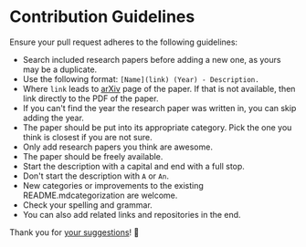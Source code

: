 # Contribution Guidelines
Ensure your pull request adheres to the following guidelines:
- Search included research papers before adding a new one, as yours may be a duplicate.
- Use the following format: `[Name](link) (Year) - Description.`
- Where `link` leads to [arXiv](https://arxiv.org) page of the paper. If that is not available, then link directly to the PDF of the paper.
- If you can't find the year the research paper was written in, you can skip adding the year.
- The paper should be put into its appropriate category. Pick the one you think is closest if you are not sure.
- Only add research papers you think are awesome.
- The paper should be freely available.
- Start the description with a capital and end with a full stop.
- Don't start the description with `A` or `An`.
- New categories or improvements to the existing README.mdcategorization are welcome.
- Check your spelling and grammar.
- You can also add related links and repositories in the end.

Thank you for [your suggestions](../../edit/master/README.md)! 💜